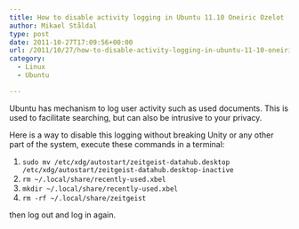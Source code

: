 ```yaml
---
title: How to disable activity logging in Ubuntu 11.10 Oneiric Ozelot
author: Mikael Ståldal
type: post
date: 2011-10-27T17:09:56+00:00
url: /2011/10/27/how-to-disable-activity-logging-in-ubuntu-11-10-oneiric-ozelot/
category:
  - Linux
  - Ubuntu

---
```

Ubuntu has mechanism to log user activity such as used documents. This is used to facilitate searching, but can also be intrusive to your privacy.

Here is a way to disable this logging without breaking Unity or any other part of the system, execute these commands in a terminal:

  1. `sudo mv /etc/xdg/autostart/zeitgeist-datahub.desktop /etc/xdg/autostart/zeitgeist-datahub.desktop-inactive`
  2. `rm ~/.local/share/recently-used.xbel`
  3. `mkdir ~/.local/share/recently-used.xbel`
  4. `rm -rf ~/.local/share/zeitgeist`

then log out and log in again.